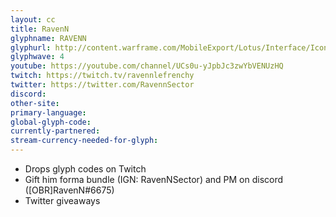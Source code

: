 ```yaml
---
layout: cc
title: RavenN
glyphname: RAVENN
glyphurl: http://content.warframe.com/MobileExport/Lotus/Interface/Icons/Player/ContentCreators/RaVeNZ.png
glyphwave: 4
youtube: https://youtube.com/channel/UCs0u-yJpbJc3zwYbVENUzHQ
twitch: https://twitch.tv/ravennlefrenchy
twitter: https://twitter.com/RavennSector
discord: 
other-site: 
primary-language: 
global-glyph-code: 
currently-partnered: 
stream-currency-needed-for-glyph: 
---
```

* Drops glyph codes on Twitch
* Gift him forma bundle (IGN: RavenNSector) and PM on discord ([OBR]RavenN#6675)
* Twitter giveaways
